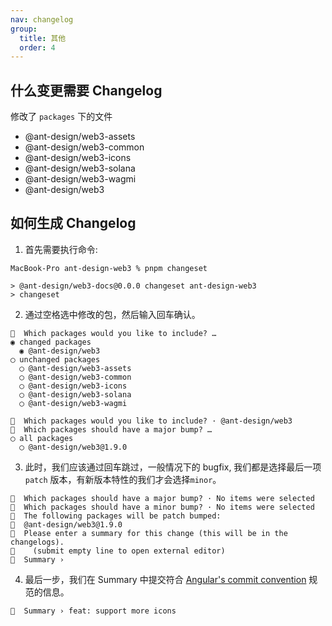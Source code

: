 ```yaml
---
nav: changelog
group:
  title: 其他
  order: 4
---
```


## 什么变更需要 Changelog

修改了 `packages` 下的文件

- @ant-design/web3-assets
- @ant-design/web3-common
- @ant-design/web3-icons
- @ant-design/web3-solana
- @ant-design/web3-wagmi
- @ant-design/web3

## 如何生成 Changelog

1. 首先需要执行命令:

<NormalCommand command="changeset"></NormalCommand>

```
MacBook-Pro ant-design-web3 % pnpm changeset

> @ant-design/web3-docs@0.0.0 changeset ant-design-web3
> changeset
```

2. 通过空格选中修改的包，然后输入回车确认。

```
🦋  Which packages would you like to include? …
◉ changed packages
  ◉ @ant-design/web3
◯ unchanged packages
  ◯ @ant-design/web3-assets
  ◯ @ant-design/web3-common
  ◯ @ant-design/web3-icons
  ◯ @ant-design/web3-solana
  ◯ @ant-design/web3-wagmi
```

```
🦋  Which packages would you like to include? · @ant-design/web3
🦋  Which packages should have a major bump? …
◯ all packages
  ◯ @ant-design/web3@1.9.0
```

3. 此时，我们应该通过回车跳过，一般情况下的 bugfix, 我们都是选择最后一项`patch` 版本，有新版本特性的我们才会选择`minor`。

```
🦋  Which packages should have a major bump? · No items were selected
🦋  Which packages should have a minor bump? · No items were selected
🦋  The following packages will be patch bumped:
🦋  @ant-design/web3@1.9.0
🦋  Please enter a summary for this change (this will be in the changelogs).
🦋    (submit empty line to open external editor)
🦋  Summary ›
```

4. 最后一步，我们在 Summary 中提交符合 [Angular's commit convention](https://github.com/conventional-changelog/conventional-changelog/tree/master/packages/conventional-changelog-angular) 规范的信息。

```
🦋  Summary › feat: support more icons
```
